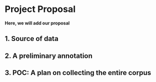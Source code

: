 # Project Proposal

**Here, we will add our proposal**

## 1. Source of data


## 2. A preliminary annotation 


## 3. POC: A plan on collecting the entire corpus

